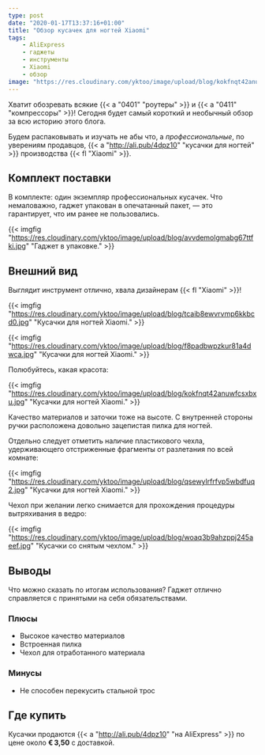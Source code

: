 ```yaml
---
type: post
date: "2020-01-17T13:37:16+01:00"
title: "Обзор кусачек для ногтей Xiaomi"
tags:
    - AliExpress
    - гаджеты
    - инструменты
    - Xiaomi
    - обзор
image: "https://res.cloudinary.com/yktoo/image/upload/blog/kokfnqt42anuwfcsxbxu.jpg"
---
```


Хватит обозревать всякие {{< a "0401" "роутеры" >}} и {{< a "0411" "компрессоры" >}}! Сегодня будет самый короткий и необычный обзор за всю историю этого блога.

Будем распаковывать и изучать не абы что, а *профессиональные*, по уверениям продавцов, {{< a "http://ali.pub/4dpz10" "кусачки для ногтей" >}} производства {{< fl "Xiaomi" >}}.

<!--more-->

## Комплект поставки

В комплекте: один экземпляр профессиональных кусачек. Что немаловажно, гаджет упакован в опечатанный пакет, — это гарантирует, что им ранее не пользовались.

{{< imgfig "https://res.cloudinary.com/yktoo/image/upload/blog/avvdemolgmabg67ttfki.jpg" "Гаджет в упаковке." >}}

## Внешний вид

Выглядит инструмент отлично, хвала дизайнерам {{< fl "Xiaomi" >}}!

{{< imgfig "https://res.cloudinary.com/yktoo/image/upload/blog/tcaib8ewvrvmp6kkbcd0.jpg" "Кусачки для ногтей Xiaomi." >}}

{{< imgfig "https://res.cloudinary.com/yktoo/image/upload/blog/f8padbwpzkur81a4dwca.jpg" "Кусачки для ногтей Xiaomi." >}}

Полюбуйтесь, какая красота:

{{< imgfig "https://res.cloudinary.com/yktoo/image/upload/blog/kokfnqt42anuwfcsxbxu.jpg" "Кусачки для ногтей Xiaomi." >}}

Качество материалов и заточки тоже на высоте. С внутренней стороны ручки расположена довольно зацепистая пилка для ногтей.

Отдельно следует отметить наличие пластикового чехла, удерживающего отстриженные фрагменты от разлетания по всей комнате:

{{< imgfig "https://res.cloudinary.com/yktoo/image/upload/blog/qsewylrfrfvp5wbdfuq2.jpg" "Кусачки для ногтей Xiaomi." >}}

Чехол при желании легко снимается для прохождения процедуры вытряхивания в ведро:

{{< imgfig "https://res.cloudinary.com/yktoo/image/upload/blog/woaq3b9ahzppj245aeef.jpg" "Кусачки со снятым чехлом." >}}

## Выводы

Что можно сказать по итогам использования? Гаджет отлично справляется с принятыми на себя обязательствами.

### Плюсы

* Высокое качество материалов
* Встроенная пилка
* Чехол для отработанного материала

### Минусы

* Не способен перекусить стальной трос

## Где купить

Кусачки продаются {{< a "http://ali.pub/4dpz10" "на AliExpress" >}} по цене около **€ 3,50** с доставкой.

